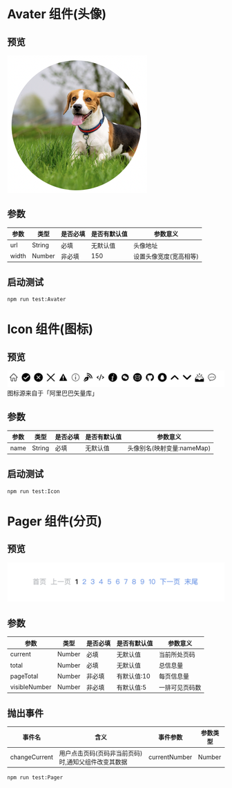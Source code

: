 # Avater 组件(头像)

## 预览

![头像组件](/src/components/document/avaterPreview.png)

## 参数

| 参数  | 类型   | 是否必填 | 是否有默认值 | 参数意义               |
| ----- | ------ | -------- | ------------ | ---------------------- |
| url   | String | 必填     | 无默认值     | 头像地址               |
| width | Number | 非必填   | 150          | 设置头像宽度(宽高相等) |

## 启动测试

```bash
npm run test:Avater
```

# Icon 组件(图标)

## 预览

![icon组件](./iconPreview.png)
图标源来自于「阿里巴巴矢量库」

## 参数

| 参数 | 类型   | 是否必填 | 是否有默认值 | 参数意义                   |
| ---- | ------ | -------- | ------------ | -------------------------- |
| name | String | 必填     | 无默认值     | 头像别名(映射变量:nameMap) |

## 启动测试

```bash
npm run test:Icon
```

# Pager 组件(分页)

## 预览

![pager组件](./pagerPreview.png)

## 参数

| 参数          | 类型   | 是否必填 | 是否有默认值 | 参数意义       |
| ------------- | ------ | -------- | ------------ | -------------- |
| current       | Number | 必填     | 无默认值     | 当前所处页码   |
| total         | Number | 必填     | 无默认值     | 总信息量       |
| pageTotal     | Number | 非必填   | 有默认值:10  | 每页信息量     |
| visibleNumber | Number | 非必填   | 有默认值:5   | 一排可见页码数 |

## 抛出事件

| 事件名        | 含义                                                | 事件参数      | 参数类型 |
| ------------- | --------------------------------------------------- | ------------- | -------- |
| changeCurrent | 用户点击页码(页码非当前页码)时,通知父组件改变其数据 | currentNumber | Number   |

```bash
npm run test:Pager
```
